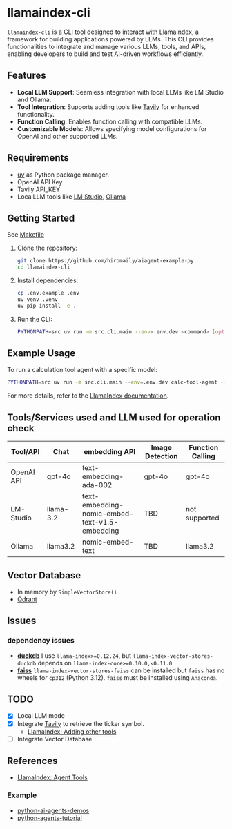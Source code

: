 # llamaindex-cli

`llamaindex-cli` is a CLI tool designed to interact with LlamaIndex, a framework for building applications powered by LLMs. This CLI provides functionalities to integrate and manage various LLMs, tools, and APIs, enabling developers to build and test AI-driven workflows efficiently.

## Features

- **Local LLM Support**: Seamless integration with local LLMs like LM Studio and Ollama.
- **Tool Integration**: Supports adding tools like [Tavily](https://tavily.com/) for enhanced functionality.
- **Function Calling**: Enables function calling with compatible LLMs.
- **Customizable Models**: Allows specifying model configurations for OpenAI and other supported LLMs.

## Requirements

- [uv](https://github.com/astral-sh/uv) as Python package manager.
- OpenAI API Key
- Tavily API_KEY
- LocalLLM tools like [LM Studio](https://lmstudio.ai/), [Ollama](https://ollama.com/)

## Getting Started

See [Makefile](./Makefile)

1. Clone the repository:

   ```sh
   git clone https://github.com/hiromaily/aiagent-example-py
   cd llamaindex-cli
   ```

2. Install dependencies:

   ```sh
   cp .env.example .env
   uv venv .venv
   uv pip install -e .
   ```

3. Run the CLI:

   ```sh
   PYTHONPATH=src uv run -m src.cli.main --env=.env.dev <command> [options]
   ```

## Example Usage

To run a calculation tool agent with a specific model:

```sh
PYTHONPATH=src uv run -m src.cli.main --env=.env.dev calc-tool-agent --model gpt-4o-mini --question "What is 20+(2*4)?"
```

For more details, refer to the [LlamaIndex documentation](https://docs.llamaindex.ai/).

## Tools/Services used and LLM used for operation check

| Tool/API   | Chat      | embedding API                                  | Image Detection | Function Calling |
| ---------- | --------- | ---------------------------------------------- | --------------- | ---------------- |
| OpenAI API | gpt-4o    | text-embedding-ada-002                         | gpt-4o          | gpt-4o           |
| LM-Studio  | llama-3.2 | text-embedding-nomic-embed-text-v1.5-embedding | TBD             | not supported    |
| Ollama     | llama3.2  | nomic-embed-text                               | TBD             | llama3.2         |

## Vector Database

- In memory by `SimpleVectorStore()`
- [Qdrant](https://qdrant.tech/)

## Issues

### dependency issues

- **[duckdb](https://github.com/duckdb/duckdb)**
   I use `llama-index>=0.12.24`, but `llama-index-vector-stores-duckdb` depends on `llama-index-core>=0.10.0,<0.11.0`
- **[faiss](https://github.com/facebookresearch/faiss)**
  `llama-index-vector-stores-faiss` can be installed but `faiss` has no wheels for `cp312` (Python 3.12). `faiss` must be installed using `Anaconda`.
  
## TODO

- [x] Local LLM mode
- [x] Integrate [Tavily](https://tavily.com/) to retrieve the ticker symbol.
  - [LlamaIndex: Adding other tools](https://docs.llamaindex.ai/en/stable/understanding/agent/tools/)
- [ ] Integrate Vector Database

## References

- [LlamaIndex: Agent Tools](https://llamahub.ai/?tab=tools)

### Example

- [python-ai-agents-demos](https://github.com/pamelafox/python-ai-agents-demos)
- [python-agents-tutorial](https://github.com/run-llama/python-agents-tutorial)
